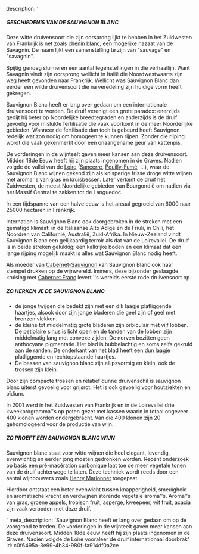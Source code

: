 description: '<h5>GESCHIEDENIS VAN DE SAUVIGNON BLANC</h5><p>Deze witte druivensoort die zijn oorsprong lijkt te hebben in het Zuidwesten van Frankrijk is net zoals&nbsp;<a href="/nl/grape/chenin-blanc">chenin blanc</a>, een mogelijke nazaat van de Savagnin. De naam lijkt een samenstelling te zijn van "sauvage" en "savagnin".&nbsp;</p><p>Spijtig genoeg sluimeren een aantal tegenstellingen in die verhaallijn. Want Savagnin vindt zijn oorsprong wellicht in Italië die Noordwestwaarts zijn weg heeft gevonden naar Frankrijk. Wellicht was Sauvignon Blanc dan eerder een wilde druivensoort die na veredeling zijn huidige vorm heeft gekregen.</p><p>Sauvignon Blanc heeft er lang over gedaan om een internationale druivensoort te worden. De druif verenigt een grote paradox: enerzijds gedijt hij beter op Noordelijke breedtegraden en anderzijds is de druif gevoelig voor mislukte fertilisatie die vaak voorkomt in de meer Noorderlijke gebieden. Wanneer de fertilisatie dan toch is gebeurd heeft Sauvignon redelijk wat zon nodig om homogeen te kunnen rijpen. Zonder die rijping wordt die vaak gekenmerkt door een onaangename geur van kattenpis.</p><p>De vorderingen in de wijnteelt gaven meer kansen aan deze druivensoort. Midden 18de Eeuw heeft hij zijn plaats ingenomen in de Graves. Nadien volgde de vallei van de <a href="/nl/region/loire">Loire</a> (<a href="/nl/region/sancerre">Sancerre</a>, <a href="/nl/region/pouilly-fume">Pouilly-Fumé</a>, ...), waar de Sauvignon Blanc wijnen gekend zijn als knisperige frisse droge witte wijnen met aroma''s van gras en kruisbessen. Later verkent de druif het Zuidwesten, de meest Noordelijke gebieden van Bourgondië om nadien via het Massif Central te zakken tot de Languedoc.</p><p>In een tijdspanne van een halve eeuw is het areaal gegroeid van 6000 naar 25000 hectaren in Frankrijk.</p><p>Internation is Sauvignon Blanc ook doorgebroken in de streken met een gematigd klimaat: in de Italiaanse Alto Adige en de Friuli, in Chili, het Noordren van Californië, Australië, Zuid-Afrika. In Nieuw-Zeeland vindt Sauvignon Blanc een gelijkaardig terroir als dat van de Loirevallei. De druif is in beide streken gelukkig: een kalkrijke boden en een klimaat dat een lange rijping mogelijk maakt is alles wat Sauvignon Blanc nodig heeft.</p><p>Als moeder van <a href="/nl/grape/cabernet-sauvignon">Cabernet-Sauvignon</a> kan Sauvignon Blanc ook haar stempel drukken op de wijnwereld. Immers, deze bijzonder geslaagde kruising met <a href="/nl/grape/cabernet-franc">Cabernet Franc</a> levert ''s werelds eerste rode druivensoort op.</p><h5>ZO HERKEN JE DE SAUVIGNON BLANC</h5><ul><li>de jonge twijgen die bedekt zijn met een dik laagje platliggende haartjes, alsook door zijn jonge bladeren die geel zijn of geel met bronzen vlekken. </li><li>de kleine tot middelmatig grote bladeren zijn orbiculair met vijf lobben. De petiolaire sinus is licht open en de tanden van de lobben zijn middelmatig lang met convexe zijden. De nerven bezitten geen anthocyane pigmentatie. Het blad is bubbelachtig en soms zelfs gekruld aan de randen. De onderkant van het blad heeft een dun laagje platliggende en rechtopstaande haartjes. </li><li>De bessen van sauvignon blanc zijn ellipsvormig en klein, ook de trossen zijn klein.</li></ul><p>Door zijn compacte trossen en relatief dunne druivenschil is sauvignon blanc uiterst gevoelig voor grijsrot. Het is ook gevoelig voor houtziekten en oïdium.</p><p>In 2001 werd in het Zuidwesten van Frankrijk en in de Loirevallei drie kweekprogramma''s op poten gezet met kassen waarin in totaal ongeveer 400 klonen worden ondergebracht. Van die 400 klonen zijn 20 gehomologeerd voor de productie van wijn.</p><h5>ZO PROEFT EEN SAUVIGNON BLANC WIJN</h5><p>Sauvignon blanc staat voor witte wijnen die heel elegant, levendig, evenwichtig en eerder jong moeten gedronken worden. Recent onderzoek op basis een pré-macération carbonique laat toe de meer vegetale tonen van de druif achterwege te laten. Deze techniek wordt reeds door een aantal wijnbouwers zoals <a href="/nl/estate/domaine-de-la-charmoise">Henry Marionnet</a> toegepast. </p><p>Hierdoor ontstaat een beter evenwicht tussen knapperigheid, smeuïgheid en aromatische kracht en verdwijnen storende vegetale aroma''s. Aroma''s van gras, groene appels, tropisch fruit, asperge, kweepeer, wit fruit, acacia zijn vaak verboden met deze druif.</p>'
meta_description: 'Sauvignon Blanc heeft er lang over gedaan om op de voorgrond te treden. De vorderingen in de wijnteelt gaven meer kansen aan deze druivensoort. Midden 18de eeuw heeft hij zijn plaats ingenomen in de Graves. Nadien volgde de Loire vooraleer de druif internationaal doorbrak'
id: c0f6495a-3e99-4b34-980f-fa914df0a2ce
